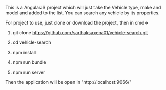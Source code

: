 This is a AngularJS project which will just take the Vehicle type, make and model and added to the list. You can search any vehicle by its properties.

For project to use, just clone or download the project, then in cmd=>

1) git clone https://github.com/sarthaksaxena01/vehicle-search.git

2) cd vehicle-search

3) npm install

4) npm run bundle

5) npm run server

Then the application will be open in "http://localhost:9066/"



